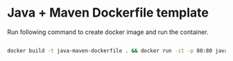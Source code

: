 # Java + Maven Dockerfile template

Run following command to create docker image and run the container.

```sh

docker build -t java-maven-dockerfile . && docker run -it -p 80:80 java-maven-dockerfile
```
